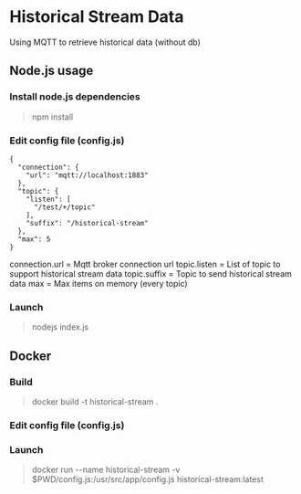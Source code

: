 # Historical Stream Data

Using MQTT to retrieve historical data (without db)

## Node.js usage

### Install node.js dependencies

> npm install

### Edit config file (config.js)

```
{
  "connection": {
    "url": "mqtt://localhost:1883"
  },
  "topic": {
    "listen": [
      "/test/+/topic"
    ],
    "suffix": "/historical-stream"
  },
  "max": 5
}
```

connection.url = Mqtt broker connection url
topic.listen = List of topic to support historical stream data
topic.suffix = Topic to send historical stream data
max = Max items on memory (every topic)

### Launch

> nodejs index.js

## Docker

### Build

> docker build -t historical-stream .

### Edit config file (config.js)

### Launch

> docker run --name historical-stream -v $PWD/config.js:/usr/src/app/config.js historical-stream:latest
